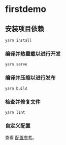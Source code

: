 # firstdemo

## 安装项目依赖

```
yarn install
```

### 编译并热重载以进行开发

```
yarn serve
```

### 编译并压缩以进行发布

```
yarn build
```

### 检查并修复文件

```
yarn lint
```

### 自定义配置

查看 [配置参考](https://cli.vuejs.org/config/)。
